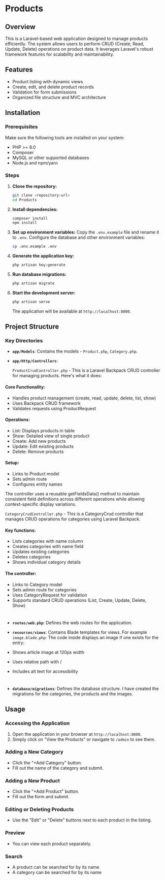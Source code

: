 # Products

## Overview
This is a Laravel-based web application designed to manage products efficiently. The system allows users to perform CRUD (Create, Read, Update, Delete) operations on product data. It leverages Laravel's robust framework features for scalability and maintainability.

## Features
- Product listing with dynamic views
- Create, edit, and delete product records
- Validation for form submissions
- Organized file structure and MVC architecture

## Installation

### Prerequisites
Make sure the following tools are installed on your system:
- PHP >= 8.0
- Composer
- MySQL or other supported databases
- Node.js and npm/yarn

### Steps
1. **Clone the repository:**
   ```bash
   git clone <repository-url>
   cd Products
   ```

2. **Install dependencies:**
   ```bash
   composer install
   npm install
   ```

3. **Set up environment variables:**
   Copy the `.env.example` file and rename it to `.env`. Configure the database and other environment variables:
   ```bash
   cp .env.example .env
   ```

4. **Generate the application key:**
   ```bash
   php artisan key:generate
   ```

5. **Run database migrations:**
   ```bash
   php artisan migrate
   ```

6. **Start the development server:**
   ```bash
   php artisan serve
   ```
   The application will be available at `http://localhost:8000`.

## Project Structure

### Key Directories
- **`app/Models`**: Contains the models - `Product.php`, `Category.php`.
- **`app/Http/Controllers`**:
  
  `ProductCrudController.php` - This is a Laravel Backpack CRUD controller for managing products. Here's what it does:

#### Core Functionality:
- Handles product management (create, read, update, delete, list, show)
- Uses Backpack CRUD framework
- Validates requests using ProductRequest

#### Operations:

- List: Displays products in table
- Show: Detailed view of single product
- Create: Add new products
- Update: Edit existing products
- Delete: Remove products

#### Setup:

- Links to Product model
- Sets admin route
- Configures entity names

The controller uses a reusable getFieldsData() method to maintain consistent field definitions across different operations while allowing context-specific display variations.

  `CategoryCrudController.php` - This is a CategoryCrud controller that manages CRUD operations for categories using Laravel Backpack.
  
#### Key functions:

- Lists categories with name column
- Creates categories with name field
- Updates existing categories
- Deletes categories
- Shows individual category details

#### The controller:

- Links to Category model
- Sets admin route for categories
- Uses CategoryRequest for validation
- Supports standard CRUD operations (List, Create, Update, Delete, Show)
#
- **`routes/web.php`**: Defines the web routes for the application.
- **`resources/views`**: Contains Blade templates for views.
For example `image.blade.php`:
The code inside displays an image if one exists for the entry:

- Shows article image at 120px width
- Uses relative path with /
- Includes alt text for accessibility
#
- **`database/migrations`**: Defines the database structure. I have created the migrations for the categories, the products and the images.

## Usage

### Accessing the Application
1. Open the application in your browser at `http://localhost:8000`.
2. Simply click on "View the Products" or navigate to `/admin` to see them.

### Adding a New Category
- Click the "+Add Category" button.
- Fill out the name of the category and submit.

### Adding a New Product
- Click the "+Add Product" button.
- Fill out the form and submit.

### Editing or Deleting Products
- Use the "Edit" or "Delete" buttons next to each product in the listing.

### Preview
- You can view each product separately.

### Search
- A product can be searched for by its name
- A category can be searched for by its name
